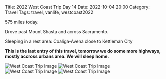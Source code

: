 Title: 2022 West Coast Trip Day 14
Date: 2022-10-04 20:00
Category: Travel
Tags: travel, vanlife, westcoast2022

575 miles today. 

Drove past Mount Shasta and across Sacramento. 

Sleeping in a rest area: Coaliga-Avena close to Kettleman City 

**This is the last entry of this travel, tomorrow we do some more highways, mostly accross urbans area. We will sleep home.**

![West Coast Trip Image]({static}/images/2022/westcoast2022-77.jpeg)
![West Coast Trip Image]({static}/images/2022/westcoast2022-78.jpeg)
![West Coast Trip Image]({static}/images/2022/westcoast2022-79.jpeg)
![West Coast Trip Image]({static}/images/2022/westcoast2022-80.jpeg)
